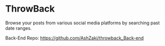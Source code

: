 # ThrowBack
Browse your posts from various social media platforms by searching past date ranges.

Back-End Repo: https://github.com/AshZaki/throwback_Back-end
